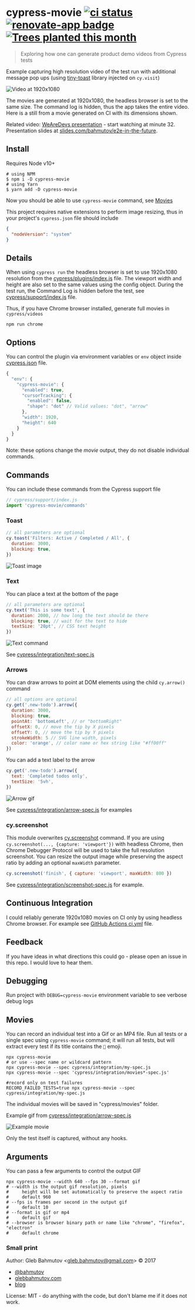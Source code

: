# cypress-movie [![ci status][ci image]][ci url] [![renovate-app badge][renovate-badge]][renovate-app] [![Trees planted this month](https://cloudsynth.com/tree-badges/i/01EJRHZHPB709P9DYCSR7FGHYJ?period=month)](https://cloudsynth.com/tree-badges/r/01EJRHZHPB709P9DYCSR7FGHYJ)

> Exploring how one can generate product demo videos from Cypress tests

Example capturing high resolution video of the test run with additional message pop ups (using [tiny-toast](https://github.com/bahmutov/tiny-toast) library injected on `cy.visit`)

![Video at 1920x1080](images/movie-screenshot.png)

The movies are generated at 1920x1080, the headless browser is set to the same size. The command log is hidden, thus the app takes the entire video. Here is a still from a movie generated on CI with its dimensions shown.

Related video: [WeAreDevs presentation](https://youtu.be/p38bIMC-YOU?t=1949) - start watching at minute 32. Presentation slides at [slides.com/bahmutov/e2e-in-the-future](https://slides.com/bahmutov/e2e-in-the-future).

## Install

Requires Node v10+

```shell
# using NPM
$ npm i -D cypress-movie
# using Yarn
$ yarn add -D cypress-movie
```

Now you should be able to use `cypress-movie` command, see [Movies](#movies)

This project requires native extensions to perform image resizing, thus in your project's `cypress.json` file should include

```json
{
  "nodeVersion": "system"
}
```

## Details

When using `cypress run` the headless browser is set to use 1920x1080 resolution from the [cypress/plugins/index.js](cypress/plugins/index.js) file. The viewport width and height are also set to the same values using the config object. During the test run, the Command Log is hidden before the test, see [cypress/support/index.js](cypress/support/index.js) file.

Thus, if you have Chrome browser installed, generate full movies in `cypress/videos`

```shell
npm run chrome
```

## Options

You can control the plugin via environment variables or `env` object inside [cypress.json](cypress.json) file.

```js
{
  "env": {
    "cypress-movie": {
      "enabled": true,
      "cursorTracking": {
        "enabled": false,
        "shape": "dot" // Valid values: "dot", "arrow"
      },
      "width": 1920,
      "height": 640
    }
  }
}
```

Note: these options change the _movie_ output, they do not disable individual commands.

## Commands

You can include these commands from the Cypress support file

```js
// cypress/support/index.js
import 'cypress-movie/commands'
```

### Toast

```js
// all parameters are optional
cy.toast('Filters: Active / Completed / All', {
  duration: 3000,
  blocking: true,
})
```

![Toast image](images/toast.png)

### Text

You can place a text at the bottom of the page

```javascript
// all parameters are optional
cy.text('This is some text', {
  duration: 2000, // how long the text should be there
  blocking: true, // wait for the text to hide
  textSize: '20pt', // CSS text height
})
```

![Text command](gifs/text.gif)

See [cypress/integration/text-spec.js](cypress/integration/text-spec.js)

### Arrows

You can draw arrows to point at DOM elements using the child `cy.arrow()` command

```js
// all options are optional
cy.get('.new-todo').arrow({
  duration: 3000,
  blocking: true,
  pointAt: 'bottomLeft', // or "bottomRight"
  offsetX: 0, // move the tip by X pixels
  offsetY: 0, // move the tip by Y pixels
  strokeWidth: 5 // SVG line width, pixels
  color: 'orange', // color name or hex string like "#ff00ff"
})
```

You can add a text label to the arrow

```js
cy.get('.new-todo').arrow({
  text: 'Completed todos only',
  textSize: '5vh',
})
```

![Arrow gif](gifs/arrows-from-different-directions-movie.gif)

See [cypress/integration/arrow-spec.js](cypress/integration/arrow-spec.js) for examples

### cy.screenshot

This module overwrites [cy.screenshot](https://on.cypress.io/screenshot) command. If you are using `cy.screenshot(..., {capture: 'viewport'})` with headless Chrome, then Chrome Debugger Protocol will be used to take the full resolution screenshot. You can resize the output image while preserving the aspect ratio by adding an optional `maxWidth` parameter.

```js
cy.screenshot('finish', { capture: 'viewport', maxWidth: 800 })
```

See [cypress/integration/screenshot-spec.js](cypress/integration/screenshot-spec.js) for example.

## Continuous Integration

I could reliably generate 1920x1080 movies on CI only by using headless Chrome browser. For example see [GitHub Actions ci.yml](.github/workflows/ci.yml) file.

## Feedback

If you have ideas in what directions this could go - please open an issue in this repo. I would love to hear them.

## Debugging

Run project with `DEBUG=cypress-movie` environment variable to see verbose debug logs

## Movies

You can record an individual test into a Gif or an MP4 file. Run all tests or a single spec using `cypress-movie` command; it will run all tests, but will extract every test if its title contains the `🎥` emoji.

```
npx cypress-movie
# or use --spec name or wildcard pattern
npx cypress-movie --spec cypress/integration/my-spec.js
npx cypress-movie --spec 'cypress/integration/movies*-spec.js'

#record only on test failures
RECORD_FAILED_TESTS=true npx cypress-movie --spec cypress/integration/my-spec.js
```

The individual movies will be saved in "cypress/movies" folder.

Example gif from [cypress/integration/arrow-spec.js](cypress/integration/arrow-spec.js)

![Example movie](gifs/arrows-from-different-directions-movie.gif)

Only the test itself is captured, without any hooks.

## Arguments

You can pass a few arguments to control the output GIF

```shell
npx cypress-movie --width 640 --fps 30 --format gif
# --width is the output gif resolution, pixels
#     height will be set automatically to preserve the aspect ratio
#     default 960
# --fps is frames per second in the output gif
#     default 10
# --format is gif or mp4
#     default gif
# --browser is browser binary path or name like "chrome", "firefox", "electron"
#     default chrome
```

### Small print

Author: Gleb Bahmutov &lt;gleb.bahmutov@gmail.com&gt; &copy; 2017

- [@bahmutov](https://twitter.com/bahmutov)
- [glebbahmutov.com](https://glebbahmutov.com)
- [blog](https://glebbahmutov.com/blog)

License: MIT - do anything with the code, but don't blame me if it does not work.

[ci image]: https://github.com/bahmutov/cypress-movie/workflows/ci/badge.svg?branch=master
[ci url]: https://github.com/bahmutov/cypress-movie/actions
[renovate-badge]: https://img.shields.io/badge/renovate-app-blue.svg
[renovate-app]: https://renovateapp.com/

